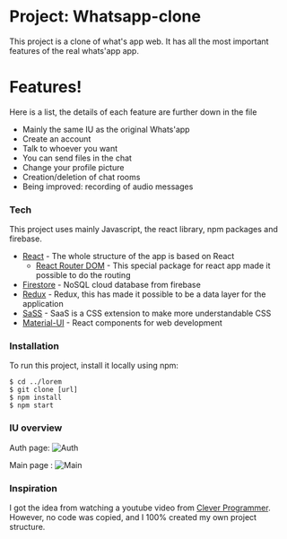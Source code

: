 # Project: Whatsapp-clone
This project is a clone of what's app web. It has all the most important features of the real whats'app app.

# Features!
Here is a list, the details of each feature are further down in the file
- Mainly the same IU as the original Whats'app
- Create an account 
- Talk to whoever you want
- You can send files in the chat 
- Change your profile picture
- Creation/deletion of chat rooms
- Being improved: recording of audio messages

### Tech
This project uses mainly Javascript, the react library, npm packages and firebase.

- [React](https://reactjs.org/) - The whole structure of the app is based on React
  - [React Router DOM](https://reactrouter.com/web/guides/quick-start) - This special package for react app made it possible to do the routing
- [Firestore](https://firebase.google.com/docs/firestore) - NoSQL cloud database from firebase
- [Redux](https://redux.js.org/) - Redux, this has made it possible to be a data layer for the application
- [SaSS](https://sass-lang.com/) - SaaS is a CSS extension to make more understandable CSS
- [Material-UI](https://material-ui.com/) - React components for web development

### Installation
To run this project, install it locally using npm:
```
$ cd ../lorem
$ git clone [url]
$ npm install
$ npm start
```

### IU overview
Auth page:
![Auth](https://firebasestorage.googleapis.com/v0/b/whatsappclone-46523.appspot.com/o/images%2FPhoto%20de%20premier%20plan.PNG?alt=media&token=a0bdb643-0c5f-468c-a41a-3f08f22eba7a)

Main page :
![Main](https://firebasestorage.googleapis.com/v0/b/whatsappclone-46523.appspot.com/o/images%2FPhoto-conversation.PNG?alt=media&token=0c576216-91f7-4978-889c-33994535279e)


### Inspiration
I got the idea from watching a youtube video from [Clever Programmer](https://www.youtube.com/watch?v=pUxrDcITyjg&ab_channel=CleverProgrammer). However, no code was copied, and I 100% created my own project structure.
